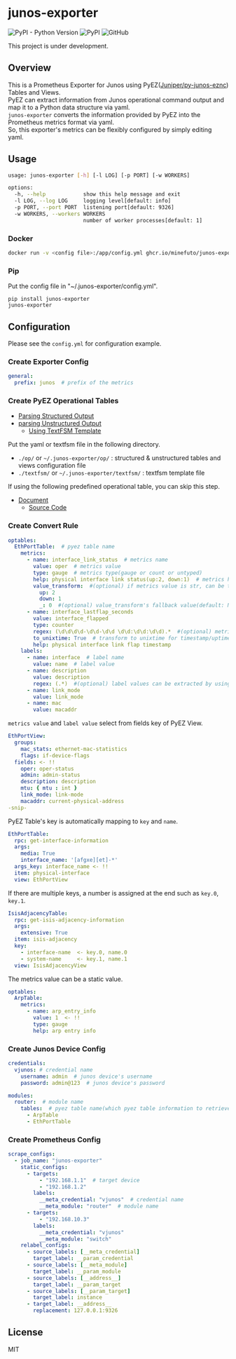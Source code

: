 # junos-exporter

![PyPI - Python Version](https://img.shields.io/pypi/pyversions/junos-exporter)
![PyPI](https://img.shields.io/pypi/v/junos-exporter)
![GitHub](https://img.shields.io/github/license/minefuto/junos-exporter)

This project is under development.

## Overview
This is a Prometheus Exporter for Junos using PyEZ([Juniper/py-junos-eznc](https://github.com/Juniper/py-junos-eznc)) Tables and Views.  
PyEZ can extract information from Junos operational command output and map it to a Python data structure via yaml.  
`junos-exporter` converts the information provided by PyEZ into the Prometheus metrics format via yaml.  
So, this exporter's metrics can be flexibly configured by simply editing yaml.  

## Usage

```sh
usage: junos-exporter [-h] [-l LOG] [-p PORT] [-w WORKERS]

options:
  -h, --help            show this help message and exit
  -l LOG, --log LOG     logging level[default: info]
  -p PORT, --port PORT  listening port[default: 9326]
  -w WORKERS, --workers WORKERS
                        number of worker processes[default: 1]
```

### Docker
```bash
docker run -v <config file>:/app/config.yml ghcr.io/minefuto/junos-exporter
```

### Pip
Put the config file in "~/.junos-exporter/config.yml".
```
pip install junos-exporter
junos-exporter
```

## Configuration
Please see the `config.yml` for configuration example.

### Create Exporter Config
```yaml
general:
  prefix: junos  # prefix of the metrics
```

### Create PyEZ Operational Tables
- [Parsing Structured Output](https://www.juniper.net/documentation/us/en/software/junos-pyez/junos-pyez-developer/topics/task/junos-pyez-tables-op-defining.html)
- [parsing Unstructured Output](https://www.juniper.net/documentation/us/en/software/junos-pyez/junos-pyez-developer/topics/topic-map/junos-pyez-tables-op-unstructured-output-defining.html)
  - [Using TextFSM Template](https://www.juniper.net/documentation/us/en/software/junos-pyez/junos-pyez-developer/topics/concept/junos-pyez-tables-op-using-textfsm-templates.html)

Put the yaml or textfsm file in the following directory.
- `./op/` or `~/.junos-exporter/op/` : structured & unstructured tables and views configuration file
- `./textfsm/` or `~/.junos-exporter/textfsm/` : textfsm template file

If using the following predefined operational table, you can skip this step.
- [Document](https://www.juniper.net/documentation/us/en/software/junos-pyez/junos-pyez-developer/topics/concept/junos-pyez-tables-op-predefined.html)
  - [Source Code](https://github.com/Juniper/py-junos-eznc/tree/master/lib/jnpr/junos/op)

### Create Convert Rule
```yaml
optables:
  EthPortTable:  # pyez table name
    metrics:
      - name: interface_link_status  # metrics name
        value: oper  # metrics value
        type: gauge  # metrics type(gauge or count or untyped)
        help: physical interface link status(up:2, down:1)  # metrics help
        value_transform:  #(optional) if metrics value is str, can be transformed to float
          up: 2
          down: 1
          _: 0  #(optional) value_transform's fallback value(default: NaN)
      - name: interface_lastflap_seconds
        value: interface_flapped
        type: counter
        regex: (\d\d\d\d-\d\d-\d\d \d\d:\d\d:\d\d).*  #(optional) metric value can be extracted by using regexp
        to_unixtime: True  # transform to unixtime for timestamp/uptime  e.g. 2025-03-22 12:57:10, 10w3d 11:11:11
        help: physical interface link flap timestamp
    labels:
      - name: interface  # label name
        value: name  # label value
      - name: description
        value: description
        regex: (.*)  #(optional) label values can be extracted by using regexp
      - name: link_mode
        value: link_mode
      - name: mac
        value: macaddr
```
`metrics value` and `label value` select from fields key of PyEZ View.
```yaml
EthPortView:
  groups:
    mac_stats: ethernet-mac-statistics
    flags: if-device-flags
  fields: <- !!
    oper: oper-status
    admin: admin-status
    description: description
    mtu: { mtu : int }
    link_mode: link-mode
    macaddr: current-physical-address
-snip-
```
PyEZ Table's key is automatically mapping to `key` and `name`.
```yaml
EthPortTable:
  rpc: get-interface-information
  args:
    media: True
    interface_name: '[afgxe][et]-*'
  args_key: interface_name <- !!
  item: physical-interface
  view: EthPortView
```
If there are multiple keys, a number is assigned at the end such as `key.0`, `key.1`.
```yaml
IsisAdjacencyTable:
  rpc: get-isis-adjacency-information
  args:
    extensive: True
  item: isis-adjacency
  key:
    - interface-name  <- key.0, name.0
    - system-name     <- key.1, name.1
  view: IsisAdjacencyView
```
The metrics value can be a static value.
```yaml
optables:
  ArpTable:
    metrics:
      - name: arp_entry_info
        value: 1  <- !!
        type: gauge
        help: arp entry info
```

### Create Junos Device Config
```yaml
credentials:
  vjunos: # credential name
    username: admin  # junos device's username
    password: admin@123  # junos device's password

modules:
  router:  # module name
    tables:  # pyez table name(which pyez table information to retrieve in this module)
      - ArpTable
      - EthPortTable
```

### Create Prometheus Config
```yaml
scrape_configs:
  - job_name: "junos-exporter"
    static_configs:
      - targets:
          - "192.168.1.1"  # target device
          - "192.168.1.2"
        labels:
          __meta_credential: "vjunos"  # credential name
          __meta_module: "router"  # module name
      - targets:
          - "192.168.10.3"
        labels:
          __meta_credential: "vjunos"
          __meta_module: "switch"
    relabel_configs:
      - source_labels: [__meta_credential]
        target_label: __param_credential
      - source_labels: [__meta_module]
        target_label: __param_module
      - source_labels: [__address__]
        target_label: __param_target
      - source_labels: [__param_target]
        target_label: instance
      - target_label: __address__
        replacement: 127.0.0.1:9326
```

## License
MIT
